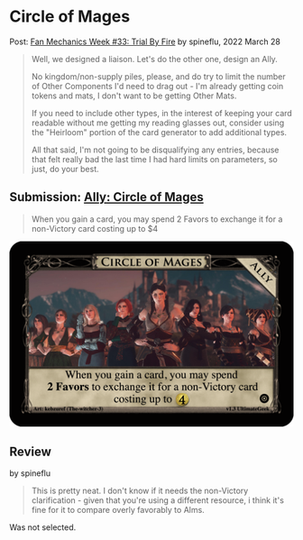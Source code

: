 # Circle of Mages
Post: [Fan Mechanics Week #33: Trial By Fire](http://forum.dominionstrategy.com/index.php?topic=21157.0)
by spineflu, 2022 March 28

> Well, we designed a liaison. Let's do the other one, design an Ally.
>
> No kingdom/non-supply piles, please, and do try to limit the number of Other Components I'd need to drag out - I'm already getting coin tokens and mats, I don't want to be getting Other Mats.
>
> If you need to include other types, in the interest of keeping your card readable without me getting my reading glasses out, consider using the "Heirloom" portion of the card generator to add additional types.
>
> All that said, I'm not going to be disqualifying any entries, because that felt really bad the last time I had hard limits on parameters, so just, do your best.

## Submission: [Ally: Circle of Mages](https://shardofhonor.github.io/dominion-card-generator/?title=Circle%20of%20Mages&description=When%20you%20gain%20a%20card%2C%20you%20may%20spend%202%20Favors%20to%20exchange%20it%20for%20a%20non-Victory%20card%20costing%20up%20to%20%244&type=Ally&credit=Art%3A%20kebzuref%20(The-witcher-3)&creator=v1.3%20UltimateGeek&price=&preview=&type2=&color2split=1&boldkeys=&picture-x=0.15&picture-y=0.58&picture-zoom=1.4&picture=https%3A%2F%2Fimages-wixmp-ed30a86b8c4ca887773594c2.wixmp.com%2Ff%2Fbdbd2424-0330-4bd1-9bb5-4358e8fe59bd%2Fde5c4va-04c29150-58a1-4bce-add5-88cd3ab34d75.jpg%3Ftoken%3DeyJ0eXAiOiJKV1QiLCJhbGciOiJIUzI1NiJ9.eyJzdWIiOiJ1cm46YXBwOjdlMGQxODg5ODIyNjQzNzNhNWYwZDQxNWVhMGQyNmUwIiwiaXNzIjoidXJuOmFwcDo3ZTBkMTg4OTgyMjY0MzczYTVmMGQ0MTVlYTBkMjZlMCIsIm9iaiI6W1t7InBhdGgiOiJcL2ZcL2JkYmQyNDI0LTAzMzAtNGJkMS05YmI1LTQzNThlOGZlNTliZFwvZGU1YzR2YS0wNGMyOTE1MC01OGExLTRiY2UtYWRkNS04OGNkM2FiMzRkNzUuanBnIn1dXSwiYXVkIjpbInVybjpzZXJ2aWNlOmZpbGUuZG93bmxvYWQiXX0.jrQC3lWi1NEhLsGkn37LZ-CBK_q9-u3HCrDQNBF6ShE&expansion=https%3A%2F%2Fcdn4.iconfinder.com%2Fdata%2Ficons%2Fionicons%2F512%2Ficon-disc-512.png&custom-icon=&color0=17&color1=0&size=1)

> When you gain a card, you may spend 2 Favors to exchange it for a non-Victory card costing up to $4

![](ally-circle-of-mages.png)

## Review
by spineflu

> This is pretty neat. I don't know if it needs the non-Victory clarification - given that you're using a different resource, i think it's fine for it to compare overly favorably to Alms.

Was not selected.
